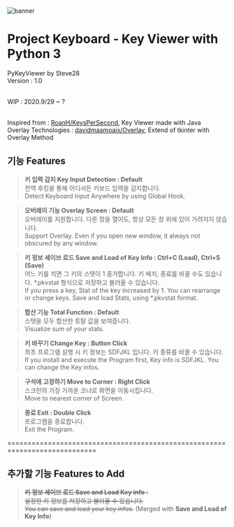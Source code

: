 ![banner](https://user-images.githubusercontent.com/64412954/94649344-6f43e980-032f-11eb-871c-77359141f6d9.png)
# Project Keyboard - Key Viewer with Python 3
PyKeyViewer by Steve28 <br>
Version : 1.0 <br><br>

WIP : 2020.9/29 ~ ? <br><br>

Inspired from : [RoanH/KeysPerSecond](https://github.com/RoanH/KeysPerSecond), Key Viewer made with Java <br>
Overlay Technologies : [davidmaamoaix/Overlay](https://github.com/davidmaamoaix/Overlay), Extend of tkinter with Overlay Method<br>

## 기능 Features
> **키 입력 감지 Key Input Detection : Default**<br>
전역 후킹을 통해 어디서든 키보드 입력을 감지합니다.<br>
Detect Keyboard Input Anywhere by using Global Hook.

> **오버레이 기능 Overlay Screen : Default**<br>
오버레이를 지원합니다. 다른 창을 열어도, 항상 모든 창 위에 있어 가려지지 않습니다.<br>
Support Overlay. Even if you open new window, it always not obscured by any window.

> **키 정보 세이브 로드 Save and Load of Key Info : Ctrl+C (Load), Ctrl+S (Save)**<br>
어느 키를 치면 그 키의 스탯이 1 증가합니다. 키 배치, 종료를 바꿀 수도 있습니다. \*.pkvstat 형식으로 저장하고 불러올 수 있습니다. <br>
If you press a key, Stat of the key increased by 1. You can rearrange or change keys. Save and load Stats, using \*.pkvstat format.

> **합산 기능 Total Function : Default** <br>
스탯을 모두 합산한 토탈 값을 보여줍니다.<br>
Visualize sum of your stats.

> **키 바꾸기 Change Key : Button Click**<br>
최초 프로그램 실행 시 키 정보는 SDFJKL 입니다. 키 종류를 바꿀 수 있습니다.<br>
If you install and execute the Program first, Key info is SDFJKL. You can change the Key infos.

> **구석에 고정하기 Move to Corner : Right Click** <br>
스크린의 가장 가까운 코너로 화면을 이동시킵니다. <br>
Move to nearest corner of Screen.

> **종료 Exit : Double Click** <br>
프로그램을 종료합니다.<br>
Exit the Program.

============================================================================

## 추가할 기능 Features to Add
> ~~**키 정보 세이브 로드 Save and Load Key info** : <br>
설정한 키 정보를 저장하고 불러올 수 있습니다.<br>
You can save and load your key infos.~~
(Merged with **Save and Load of Key Info**)
